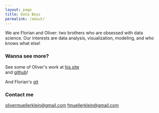 ```yaml
---
layout: page
title: Data Boys
permalink: /about/
---
```


We are Florian and Oliver: two brothers who are obsessed with data science. Our interests are data analysis, visualization, modeling, and who knows what else! 

### Wanna see more?

See some of Oliver's work at [his site](http://olivermuellerklein.com)    
 and [github](https://github.com/ShyneColdchain)! 
 
And Florian's [git](https://github.com/FlorianMuellerklein)

### Contact me

[olivermuellerklein@gmail.com](mailto:olivermuellerklein@gmail.com)
[fmuellerklein@gmail.com](mailto:fmuellerklein@gmail.com)